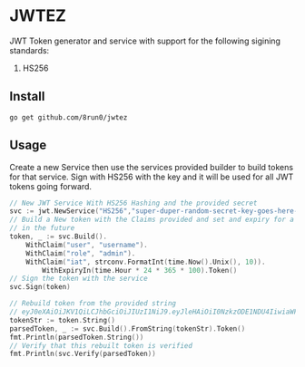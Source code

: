 # JWTEZ

JWT Token generator and service with support for the following sigining standards:

1. HS256

## Install

`go get github.com/8run0/jwtez`

## Usage

Create a new Service then use the services provided builder to build tokens for that service.  Sign with HS256 with the key and it will be used for all JWT tokens going forward.

```go
// New JWT Service With HS256 Hashing and the provided secret
svc := jwt.NewService("HS256","super-duper-random-secret-key-goes-here-min-of-256-bytes")
// Build a New token with the Claims provided and set and expiry for a duration
// in the future
token, _ := svc.Build().
	WithClaim("user", "username").
	WithClaim("role", "admin").
	WithClaim("iat", strconv.FormatInt(time.Now().Unix(), 10)).
        WithExpiryIn(time.Hour * 24 * 365 * 100).Token()
// Sign the token with the service
svc.Sign(token)

// Rebuild token from the provided string
// eyJ0eXAiOiJKV1QiLCJhbGciOiJIUzI1NiJ9.eyJleHAiOiI0NzkzODE1NDU4IiwiaWF0IjoiMTY0MDIxNTQ1OCIsInJvbGUiOiJhZG1pbiIsInVzZXIiOiJzdHV4bmV0In0.tq51cLI46J6e8CL9dk1Gl8hH4vMkXCdfzWzBiqbM6Co
tokenStr := token.String()
parsedToken, _ := svc.Build().FromString(tokenStr).Token()
fmt.Println(parsedToken.String())
// Verify that this rebuilt token is verified
fmt.Println(svc.Verify(parsedToken))
```


